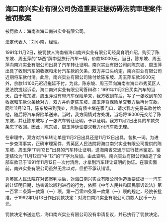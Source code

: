 ## 海口南兴实业有限公司伪造重要证据妨碍法院审理案件被罚款案



被罚款人：海南省海口南兴实业有限公司。

法定代表人：刘小南，经理。

1991年11月2日，被罚款人海南省海口南兴实业有限公司经吴育明介绍，购买了陈东坡、周玉萍的“华西”牌中型旅行汽车一辆，价款18000元。当日，陈东坡、周玉萍向南兴实业有限公司出具了汽车转让证明。南兴实业有限公司向陈东坡、周玉萍出具了收到汽车的收据和未付汽车款的欠条。双方并口头约定，南兴实业有限公司近期将车款付清。此后，南兴实业有限公司除付给陈东坡、周玉萍车款3900元外，余款14100元迟迟拖延不付。为此，陈东坡、周玉萍向海南省海口市秀英区人民法院提起诉讼。海口南兴实业有限公司答辩称：1991年11月2日买卖汽车的当天，由于陈东坡、周玉萍没有带汽车保险单来，我方收到车后，写了一张收到车的收据和车款欠条给对方，双方并约定陈东坡、周玉萍将保险单交我方后再付车款。同年11月12日，陈东坡来到我处，言称有债主堵在家门口，请求我方先将车款付给他，随后将汽车保险单送来。当时，我方同情对方处境，当场将18000元交给了陈东坡，并让陈东坡写了一张汽车转让证明，予以证明。我方11月2日出具的车款欠条忘了收回。因此，陈东坡、周玉萍诉讼要求我方付汽车款无理。

在审理中，双方对汽车转让单是11月2日出具还是11月12日出具，各执一词。为进一步查清事实，正确审理案件，秀英区人民法院将海口南兴实业有限公司提供的陈东坡、周玉萍“11月12日”出具的汽车转让证明，送海南省交通厅进行技术鉴定。鉴定结论为“11月12日”中“12”的“1”字为后加。由此查明，南兴实业有限公司编造了全部车款已于1991年11月12日一次付清后，才拿到汽车转让证明的伪证。在事实面前，南兴实业有限公司虽然无言以对，但拒不承认错误。

秀英区人民法院在对该案判决后，对海口南兴实业有限公司伪造重要证据一一汽车转让证明日期，妨害诉讼顺利进行的行为，依照《中华人民共和国民事诉讼法》第一百零二条第一款第（一）项，第一百零四条第一款第（一）项的规定，经院长批准，于1992年1月13日作出罚款决定：对海口南兴实业有限公司罚款人民币一万元。

罚款决定书送达后，海口南兴实业有限公司没有申请复议，并已执行了罚款决定。

